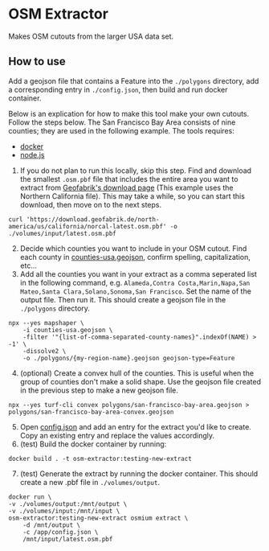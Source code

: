 # OSM Extractor

Makes OSM cutouts from the larger USA data set. 

## How to use

Add a geojson file that contains a Feature into the `./polygons` directory, add a corresponding entry in `./config.json`, then build and run docker container.

Below is an explication for how to make this tool make your own cutouts. Follow the steps below. The San Francisco Bay Area consists of nine counties; they are used in the following example. The tools requires:

* [docker](https://www.docker.com/)
* [node.js](https://nodejs.org/en)

1. If you do not plan to run this locally, skip this step. Find and download the smallest `.osm.pbf` file that includes the entire area you want to extract from [Geofabrik's download page](https://download.geofabrik.de/north-america/us.html) (This example uses the Northern California file). This may take a while, so you can start this download, then move on to the next steps. 
```
curl 'https://download.geofabrik.de/north-america/us/california/norcal-latest.osm.pbf' -o ./volumes/input/latest.osm.pbf
```
2. Decide which counties you want to include in your OSM cutout. Find each county in [counties-usa.geojson](counties-usa.geojson), confirm spelling, capitalization, etc...
3. Add all the counties you want in your extract as a comma seperated list in the following command, e.g. `Alameda,Contra Costa,Marin,Napa,San Mateo,Santa Clara,Solano,Sonoma,San Francisco`. Set the name of the output file. Then run it. This should create a geojson file in the `./polygons` directory. 
```
npx --yes mapshaper \
    -i counties-usa.geojson \
    -filter '"{list-of-comma-separated-county-names}".indexOf(NAME) > -1' \
    -dissolve2 \
    -o ./polygons/{my-region-name}.geojson geojson-type=Feature
```
4. (optional) Create a convex hull of the counties. This is useful when the group of counties don't make a solid shape. Use the geojson file created in the previous step to make a new geojson file. 
```
npx --yes turf-cli convex polygons/san-francisco-bay-area.geojson > polygons/san-francisco-bay-area-convex.geojson
```
5. Open [config.json](config.json) and add an entry for the extract you'd like to create. Copy an existing entry and replace the values accordingly.
6. (test) Build the docker container by running:
```
docker build . -t osm-extractor:testing-new-extract
```
7. (test) Generate the extract by running the docker container. This should create a new .pbf file in `./volumes/output`.
```
docker run \
-v ./volumes/output:/mnt/output \
-v ./volumes/input:/mnt/input \
osm-extractor:testing-new-extract osmium extract \
	-d /mnt/output \
	-c /app/config.json \
	/mnt/input/latest.osm.pbf
```
